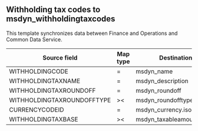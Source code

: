 ## Withholding tax codes to msdyn_withholdingtaxcodes

This template synchronizes data between Finance and Operations and Common Data Service.

Source field | Map type | Destination field
---|---|---
WITHHOLDINGCODE | = | msdyn_name
WITHHOLDINGTAXNAME | = | msdyn_description
WITHHOLDINGTAXROUNDOFF | = | msdyn_roundoff
WITHHOLDINGTAXROUNDOFFTYPE | >< | msdyn_roundofftype
CURRENCYCODEID | = | msdyn_currency.isocurrencycode
WITHHOLDINGTAXBASE | >< | msdyn_taxableamountorigin
